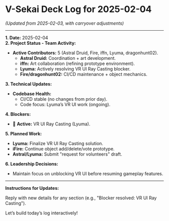 # V-Sekai Deck Log for 2025-02-04

_(Updated from 2025-02-03, with carryover adjustments)_

---

**1. Date:** 2025-02-04  
**2. Project Status - Team Activity:**

- **Active Contributors:** 5 (Astral Druid, Fire, iffn, Lyuma, dragonhunt02).
  - **Astral Druid:** Coordination + art development.
  - **iffn:** Art collaboration (refining prototype environment).
  - **Lyuma:** Actively resolving VR UI Ray Casting blocker.
  - **Fire/dragonhunt02:** CI/CD maintenance + object mechanics.

**3. Technical Updates:**

- **Codebase Health:**
  - CI/CD stable (no changes from prior day).
  - Code focus: Lyuma’s VR UI work (ongoing).

**4. Blockers:**

- 🛑 **Active:** VR UI Ray Casting (Lyuma).

**5. Planned Work:**

- **Lyuma:** Finalize VR UI Ray Casting solution.
- **iFire:** Continue object add/delete/vote prototype.
- **Astral/Lyuma:** Submit "request for volunteers" draft.

**6. Leadership Decisions:**

- Maintain focus on unblocking VR UI before resuming gameplay features.

---

**Instructions for Updates:**

Reply with new details for any section (e.g., "Blocker resolved: VR UI Ray Casting").  

Let’s build today’s log interactively!
